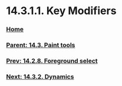 # 14.3.1.1. Key Modifiers

### [Home](./00-home.md)
### [Parent: 14.3. Paint tools](./14-03-00-paint-tools.md)
### [Prev: 14.2.8. Foreground select](./14-02-08-foreground-select.md)
### [Next: 14.3.2. Dynamics](./14-03-02-00-dynamics.md)
